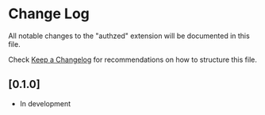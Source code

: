 # Change Log

All notable changes to the "authzed" extension will be documented in this file.

Check [Keep a Changelog](http://keepachangelog.com/) for recommendations on how to structure this file.

## [0.1.0]

- In development
